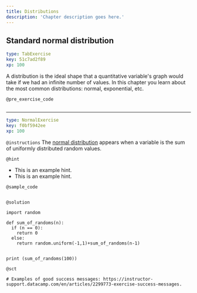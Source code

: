 ```yaml
---
title: Distributions
description: 'Chapter description goes here.'
---
```


## Standard normal distribution

```yaml
type: TabExercise
key: 51c7ad2f89
xp: 100
```

A distribution is the ideal shape that a quantitative variable's graph would take if we had an infinite number of values. In this chapter you learn about the most common distributions: normal, exponential, etc.

`@pre_exercise_code`
```{python}

```

***

```yaml
type: NormalExercise
key: f0bf5942ee
xp: 100
```

`@instructions`
The [normal distribution](http://mathworld.wolfram.com/StandardNormalDistribution.html) appears when a variable is the sum of uniformly distributed random values.

`@hint`
<!-- Examples of good hints: https://instructor-support.datacamp.com/en/articles/2379164-hints-best-practices. -->
- This is an example hint.
- This is an example hint.

`@sample_code`
```{python}

```

`@solution`
```{python}
import random

def sum_of_randoms(n):
  if (n == 0):
    return 0
  else:
    return random.uniform(-1,1)+sum_of_randoms(n-1)
  
  
print (sum_of_randoms(100))
```

`@sct`
```{python}
# Examples of good success messages: https://instructor-support.datacamp.com/en/articles/2299773-exercise-success-messages.
```
